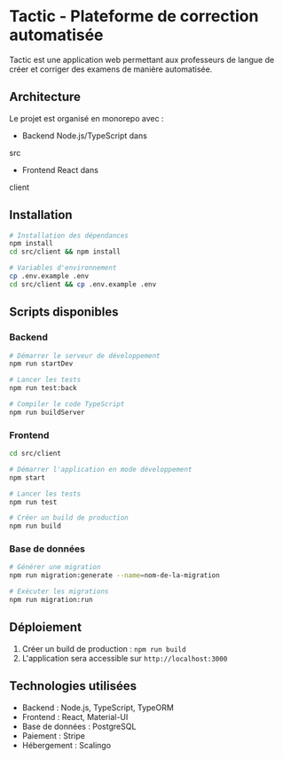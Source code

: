 # Tactic - Plateforme de correction automatisée

Tactic est une application web permettant aux professeurs de langue de créer et corriger des examens de manière automatisée.

## Architecture

Le projet est organisé en monorepo avec :

-   Backend Node.js/TypeScript dans

src

-   Frontend React dans

client

## Installation

```sh
# Installation des dépendances
npm install
cd src/client && npm install

# Variables d'environnement
cp .env.example .env
cd src/client && cp .env.example .env
```

## Scripts disponibles

### Backend

```sh
# Démarrer le serveur de développement
npm run startDev

# Lancer les tests
npm run test:back

# Compiler le code TypeScript
npm run buildServer
```

### Frontend

```sh
cd src/client

# Démarrer l'application en mode développement
npm start

# Lancer les tests
npm run test

# Créer un build de production
npm run build
```

### Base de données

```sh
# Générer une migration
npm run migration:generate --name=nom-de-la-migration

# Exécuter les migrations
npm run migration:run
```

## Déploiement

1. Créer un build de production : `npm run build`
2. L'application sera accessible sur `http://localhost:3000`

## Technologies utilisées

-   Backend : Node.js, TypeScript, TypeORM
-   Frontend : React, Material-UI
-   Base de données : PostgreSQL
-   Paiement : Stripe
-   Hébergement : Scalingo
